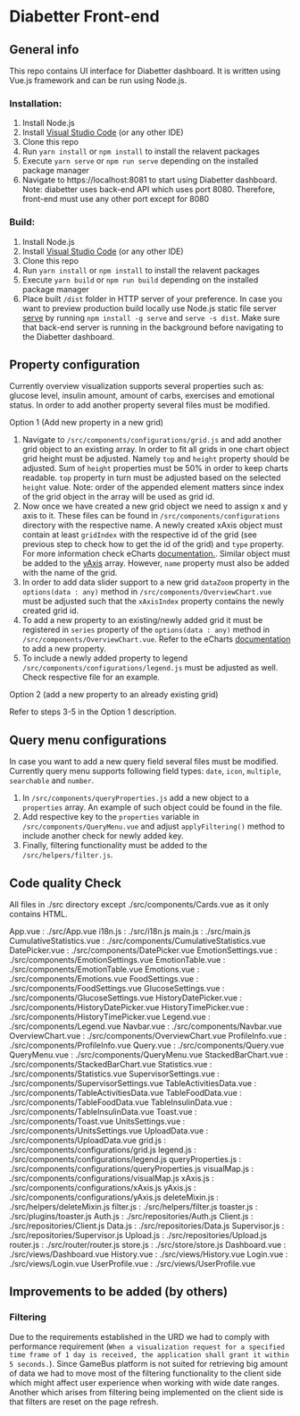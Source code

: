 # Diabetter Front-end

## General info

This repo contains UI interface for Diabetter dashboard. It is written using Vue.js framework and can be run using Node.js.

### Installation: 
1. Install Node.js
2. Install [Visual Studio Code](https://code.visualstudio.com/) (or any other IDE)
3. Clone this repo
4. Run `yarn install` or `npm install` to install the relavent packages
5. Execute `yarn serve` or `npm run serve` depending on the installed package manager
6. Navigate to https://localhost:8081 to start using Diabetter dashboard. Note: diabetter uses back-end API which uses port 8080. Therefore, front-end must use any other port except for 8080

### Build:
1. Install Node.js
2. Install [Visual Studio Code](https://code.visualstudio.com/) (or any other IDE)
3. Clone this repo
4. Run `yarn install` or `npm install` to install the relavent packages
5. Execute `yarn build` or `npm run build` depending on the installed package manager
6. Place built `/dist` folder in HTTP server of your preference. In case you want to preview production build locally use Node.js static file server [serve](https://github.com/zeit/serve) by running `npm install -g serve` and `serve -s dist`. Make sure that back-end server is running in the background before navigating to the Diabetter dashboard.

## Property configuration
Currently overview visualization supports several properties such as: glucose level, insulin amount, amount of carbs, exercises and emotional status. In order to add another property several files must be modified.

Option 1 (Add new property in a new grid) <br>
1. Navigate to `/src/components/configurations/grid.js` and add another grid object to an existing array. In order to fit all grids in one chart object grid height must be adjusted. Namely `top` and `height` property should be adjusted. Sum of `height` properties must be 50% in order to keep charts readable. `top` property in turn must be adjusted based on the selected `height` value. Note: order of the appended element matters since index of the grid object in the array will be used as grid id.
2. Now once we have created a new grid object we need to assign x and y axis to it. These files can be found in `/src/components/configurations` directory with the respective name. A newly created xAxis object must contain at least `gridIndex` with the respective id of the grid (see previous step to check how to get the id of the grid) and `type` property. For more information check eCharts [documentation.](https://echarts.apache.org/en/option.html#xAxis). Similar object must be added to the [yAxis](https://echarts.apache.org/en/option.html#yAxis) array. However, `name` property must also be added with the name of the grid.
3. In order to add data slider support to a new grid `dataZoom` property in the `options(data : any)` method in `/src/components/OverviewChart.vue` must be adjusted such that the `xAxisIndex` property contains the newly created grid id. 
4. To add a new property to an existing/newly added grid it must be registered in `series` property of the `options(data : any)` method in `/src/components/OverviewChart.vue`. Refer to the eCharts [documentation](https://echarts.apache.org/en/option.html#series) to add a new property.
5. To include a newly added property to legend `/src/components/configurations/legend.js` must be adjusted as well. Check respective file for an example.

Option 2 (add a new property to an already existing grid) <br>

Refer to steps 3-5 in the Option 1 description.

## Query menu configurations
In case you want to add a new query field several files must be modified.
Currently query menu supports following field types: `date`, `icon`, `multiple`, `searchable` and `number`.

1. In `/src/components/queryProperties.js` add a new object to a `properties` array. An example of such object could be found in the file.
2. Add respective key to the `properties` variable in `/src/components/QueryMenu.vue` and adjust `applyFiltering()` method to include another check for newly added key.
3. Finally, filtering functionality must be added to the `/src/helpers/filter.js`.

## Code quality Check

All files in ./src directory except ./src/components/Cards.vue as it only contains HTML.

App.vue										: ./src/App.vue
i18n.js										: ./src/i18n.js
main.js										: ./src/main.js
CumulativeStatistics.vue	: ./src/components/CumulativeStatistics.vue
DatePicker.vue						: ./src/components/DatePicker.vue
EmotionSettings.vue				: ./src/components/EmotionSettings.vue
EmotionTable.vue					: ./src/components/EmotionTable.vue
Emotions.vue							: ./src/components/Emotions.vue
FoodSettings.vue					: ./src/components/FoodSettings.vue
GlucoseSettings.vue				: ./src/components/GlucoseSettings.vue
HistoryDatePicker.vue			: ./src/components/HistoryDatePicker.vue
HistoryTimePicker.vue			: ./src/components/HistoryTimePicker.vue
Legend.vue								: ./src/components/Legend.vue
Navbar.vue								: ./src/components/Navbar.vue
OverviewChart.vue					: ./src/components/OverviewChart.vue
ProfileInfo.vue						: ./src/components/ProfileInfo.vue
Query.vue									: ./src/components/Query.vue
QueryMenu.vue							: ./src/components/QueryMenu.vue
StackedBarChart.vue				: ./src/components/StackedBarChart.vue
Statistics.vue						: ./src/components/Statistics.vue
SupervisorSettings.vue		: ./src/components/SupervisorSettings.vue
TableActivitiesData.vue		: ./src/components/TableActivitiesData.vue
TableFoodData.vue					: ./src/components/TableFoodData.vue
TableInsulinData.vue			: ./src/components/TableInsulinData.vue
Toast.vue									: ./src/components/Toast.vue
UnitsSettings.vue					: ./src/components/UnitsSettings.vue
UploadData.vue						: ./src/components/UploadData.vue
grid.js										: ./src/components/configurations/grid.js
legend.js									: ./src/components/configurations/legend.js
queryProperties.js				: ./src/components/configurations/queryProperties.js
visualMap.js							: ./src/components/configurations/visualMap.js
xAxis.js									: ./src/components/configurations/xAxis.js
yAxis.js									: ./src/components/configurations/yAxis.js
deleteMixin.js						: ./src/helpers/deleteMixin.js
filter.js									: ./src/helpers/filter.js
toaster.js								: ./src/plugins/toaster.js
Auth.js										: ./src/repositories/Auth.js
Client.js									: ./src/repositories/Client.js
Data.js										: ./src/repositories/Data.js
Supervisor.js							: ./src/repositories/Supervisor.js
Upload.js									: ./src/repositories/Upload.js
router.js									: ./src/router/router.js
store.js									: ./src/store/store.js
Dashboard.vue							: ./src/views/Dashboard.vue
History.vue								: ./src/views/History.vue
Login.vue									: ./src/views/Login.vue
UserProfile.vue						: ./src/views/UserProfile.vue

## Improvements to be added (by others)

### Filtering

Due to the requirements established in the URD we had to comply with performance requirement (`When a visualization request for a specified time frame of 1 day is received, the application shall grant it within 5 seconds.`). Since GameBus platform is not suited for retrieving big amount of data we had to move most of the filtering functionality to the client side which might affect user experience when working with wide date ranges. Another which arises from filtering being implemented on the client side is that filters are reset on the page refresh.
